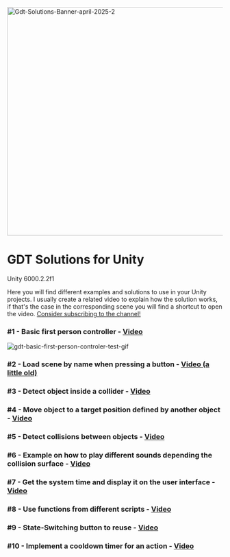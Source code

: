<img width="2800" height="533" alt="Gdt-Solutions-Banner-april-2025-2" src="https://github.com/user-attachments/assets/c9945a7b-02d0-4982-84ca-352a89191dfe" />


# GDT Solutions for Unity
Unity 6000.2.2f1

Here you will find different examples and solutions to use in your Unity projects. I usually create a related video to explain how the solution works, if that's the case in the corresponding scene you will find a shortcut to open the video. 
[Consider subscribing to the channel!](https://www.youtube.com/@GameDevTraumEN?sub_confirmation=1)

### #1 - Basic first person controller - [Video](https://www.youtube.com/watch?v=C9qj7dz-q-U)
![gdt-basic-first-person-controler-test-gif](https://github.com/user-attachments/assets/76ac7714-887b-418f-8162-5e9f55b8b39d)

### #2 - Load scene by name when pressing a button - [Video (a little old)](https://youtu.be/05OfmBIf5os)

### #3 - Detect object inside a collider - [Video](https://www.youtube.com/watch?v=v8gZMi8IJxU)

### #4 - Move object to a target position defined by another object - [Video](https://www.youtube.com/watch?v=a1ENo0mO7To)

### #5 - Detect collisions between objects - [Video](https://www.youtube.com/watch?v=bukNHwYH85Q)

### #6 - Example on how to play different sounds depending the collision surface - [Video](https://www.youtube.com/watch?v=lBTtzqfaNdM)

### #7 - Get the system time and display it on the user interface - [Video](https://www.youtube.com/watch?v=E8-k9_DdkBg)

### #8 - Use functions from different scripts - [Video](https://www.youtube.com/watch?v=7Faxe1-sFhQ)

### #9 - State-Switching button to reuse - [Video](https://www.youtube.com/watch?v=gxukilFKnps)

### #10 - Implement a cooldown timer for an action - [Video](https://www.youtube.com/watch?v=5aMe9IdX5ng)
